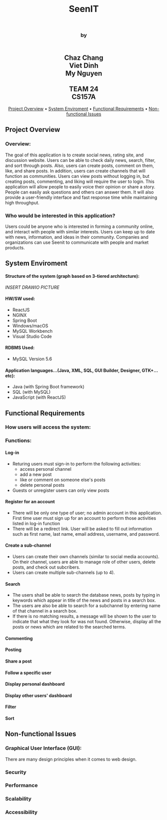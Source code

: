 <h1 align="center">
    <br>
    <br>
    SeenIT  
    <br>
    <br>
</h1>

<h3 align="center">
    by
    <br>
    <br>
</h3>
<h2 align="center">
    Chaz Chang
    <br>
    Viet Dinh
    <br>
    My Nguyen
    <br>
    <br>
    TEAM 24
    <br>
    CS157A
</h2>

<p align="center">
  <a href="#project-overview">Project Overview</a> •
  <a href="#system-enviroment">System Enviroment</a> •
  <a href="#functional-requirements">Functional Requirements</a> •
  <a href="#non-functional-issues">Non-functional Issues</a>
</p>

## Project Overview

### Overview:
The goal of this application is to create social news, rating site, and discussion website. Users can be able to check daily news, search, filter, and sort through posts. Also, users can create posts, comment on them, like, and share posts. In addition, users can create channels that will function as communities. Users can view posts without logging in, but creating posts, commenting, and liking will require the user to login. This application will allow people to easily voice their opinion or share a story. People can easily ask questions and others can answer them. It will also provide a user-friendly interface and fast response time while maintaining high throughput. 

### Who would be interested in this application?
Users could be anyone who is interested in forming a community online, and interact with people with similar interests. Users can keep up to date with news, information, and ideas in their community. Companies and organizations can use Seenit to communicate with people and market products.

## System Enviroment
#### Structure of the system (graph based on 3-tiered architecture):
*INSERT DRAWIO PICTURE*
#### HW/SW used:
+ ReactJS
+ NGINX
+ Spring Boot
+ Windows/macOS
+ MySQL Workbench
+ Visual Studio Code
#### RDBMS Used:
+ MySQL Version 5.6
#### Application languages…(Java, XML, SQL, GUI Builder, Designer, GTK+…etc):
+ Java (with Spring Boot framework)
+ SQL (with MySQL)
+ JavaScript (with ReactJS)


## Functional Requirements
### How users will access the system: 
### Functions:

#### Log-in
+ Returing users must sign-in to perform the following activities: 
	+ access personal channel
	+ add a new post
	+ like or comment on someone else's posts
	+ delete personal posts
+ Guests or unregister users can only view posts

#### Register for an account
+ There will be only one type of user; no admin account in this application. First time user must sign up for an account to perform those activities listed in log-in function
+ There will be a redirect link. User will be asked to fill out information such as first name, last name, email address, username, and password. 

#### Create a sub-channel
+ Users can create their own channels (similar to social media accounts). On their channel, users are able to manage role of other users, delete posts, and check out subcribers. 
+ Users can create multiple sub-channels (up to 4).

#### Search 
+ The users shall be able to search the database news, posts by typing in keywords which appear in title of the news and posts in a search box.
+ The users are also be able to search for a subchannel by entering name of that channel in a search box.
+ If there is no matching results, a message will be shown to the user to indicate that what they look for was not found. Otherwise, display all the posts or news which are related to the searched terms.

#### Commenting

#### Posting

#### Share a post

#### Follow a specific user

#### Display personal dashboard

#### Display other users' dashboard

#### Filter

#### Sort


## Non-functional Issues
### Graphical User Interface (GUI): 
There are many design principles when it comes to web design. 
### Security
### Performance
### Scalability
### Accessibility

